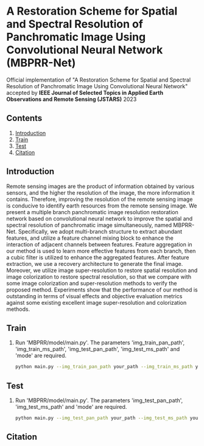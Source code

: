 # A Restoration Scheme for Spatial and Spectral Resolution of Panchromatic Image Using Convolutional Neural Network (MBPRR-Net)
Official implementation of "A Restoration Scheme for Spatial and Spectral Resolution of Panchromatic Image Using Convolutional Neural Network" accepted by **IEEE Journal of Selected Topics in Applied Earth Observations and Remote Sensing (JSTARS)** 2023

## Contents
1. [Introduction](#introduction)
2. [Train](#train)
3. [Test](#test)
4. [Citation](#citation)

## Introduction
Remote sensing images are the product of information obtained by various sensors, and the higher the resolution of the image, the more information it contains. Therefore, improving the resolution of the remote sensing image is conducive to identify earth resources from the remote sensing image. We present a multiple branch panchromatic image resolution restoration network based on convolutional neural network to improve the spatial and spectral resolution of panchromatic image simultaneously, named MBPRR-Net. Specifically, we adopt multi-branch structure to extract abundant features, and utilize a feature channel mixing block to enhance the interaction of adjacent channels between features. Feature aggregation in our method is used to learn more effective features from each branch, then a cubic filter is utilized to enhance the aggregated features. After feature extraction, we use a recovery architecture to generate the final image. Moreover, we utilize image super-resolution to restore spatial resolution and image colorization to restore spectral resolution, so that we compare with some image colorization and super-resolution methods to verify the proposed method. Experiments show that the performance of our method is outstanding in terms of visual effects and objective evaluation metrics against some existing excellent image super-resolution and colorization methods.

## Train
1. Run 'MBPRR/model/main.py'. The parameters 'img_train_pan_path', 'img_train_ms_path', 'img_test_pan_path', 'img_test_ms_path' and 'mode' are required.
    ```bash
    python main.py --img_train_pan_path your_path --img_train_ms_path your_path --img_test_pan_path your_path --img_test_ms_path your_path --mode train
    ```

## Test
1. Run 'MBPRR/model/main.py'. The parameters 'img_test_pan_path', 'img_test_ms_path' and 'mode' are required.
    ```bash
    python main.py --img_test_pan_path your_path --img_test_ms_path your_path --mode test
    ```

## Citation
```


```
